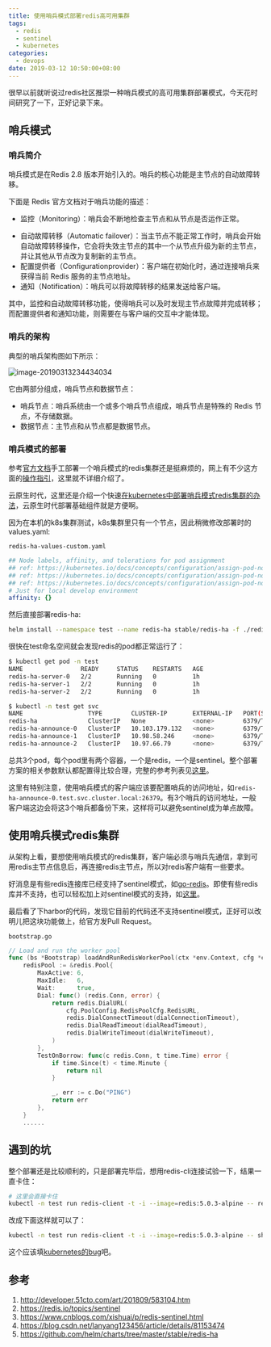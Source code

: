 ```yaml
---
title: 使用哨兵模式部署redis高可用集群
tags:
  - redis
  - sentinel
  - kubernetes
categories:
  - devops
date: 2019-03-12 10:50:00+08:00
---
```


很早以前就听说过redis社区推崇一种哨兵模式的高可用集群部署模式，今天花时间研究了一下，正好记录下来。

## 哨兵模式

### 哨兵简介

哨兵模式是在Redis 2.8 版本开始引入的。哨兵的核心功能是主节点的自动故障转移。

下面是 Redis 官方文档对于哨兵功能的描述：

* 监控（Monitoring）：哨兵会不断地检查主节点和从节点是否运作正常。

- 自动故障转移（Automatic failover）：当主节点不能正常工作时，哨兵会开始自动故障转移操作，它会将失效主节点的其中一个从节点升级为新的主节点，并让其他从节点改为复制新的主节点。
- 配置提供者（Configurationprovider）：客户端在初始化时，通过连接哨兵来获得当前 Redis 服务的主节点地址。
- 通知（Notification）：哨兵可以将故障转移的结果发送给客户端。

其中，监控和自动故障转移功能，使得哨兵可以及时发现主节点故障并完成转移；而配置提供者和通知功能，则需要在与客户端的交互中才能体现。

### 哨兵的架构

典型的哨兵架构图如下所示：

![image-20190313234434034](http://blog-images-1252238296.cosgz.myqcloud.com/image-20190313234434034.png)

它由两部分组成，哨兵节点和数据节点：

- 哨兵节点：哨兵系统由一个或多个哨兵节点组成，哨兵节点是特殊的 Redis 节点，不存储数据。
- 数据节点：主节点和从节点都是数据节点。

### 哨兵模式的部署

参考[官方文档](https://redis.io/topics/sentinel)手工部署一个哨兵模式的redis集群还是挺麻烦的，网上有不少这方面的[操作指引](https://www.cnblogs.com/xishuai/p/redis-sentinel.html)，这里就不详细介绍了。

云原生时代，这里还是介绍一个快速[在kubernetes中部署哨兵模式redis集群的办法](https://github.com/helm/charts/tree/master/stable/redis-ha)，云原生时代部署基础组件就是方便啊。

因为在本机的k8s集群测试，k8s集群里只有一个节点，因此稍微修改部署时的values.yaml:

`redis-ha-values-custom.yaml`

```yaml
## Node labels, affinity, and tolerations for pod assignment
## ref: https://kubernetes.io/docs/concepts/configuration/assign-pod-node/#nodeselector
## ref: https://kubernetes.io/docs/concepts/configuration/assign-pod-node/#taints-and-tolerations-beta-feature
## ref: https://kubernetes.io/docs/concepts/configuration/assign-pod-node/#affinity-and-anti-affinity
# Just for local develop environment
affinity: {}
```

然后直接部署redis-ha:

```bash
helm install --namespace test --name redis-ha stable/redis-ha -f ./redis-ha-values-custom.yaml
```

很快在test命名空间就会发现redis的pod都正常运行了：

```bash
$ kubectl get pod -n test
NAME                READY     STATUS    RESTARTS   AGE
redis-ha-server-0   2/2       Running   0          1h
redis-ha-server-1   2/2       Running   0          1h
redis-ha-server-2   2/2       Running   0          1h

$ kubectl -n test get svc
NAME                  TYPE        CLUSTER-IP       EXTERNAL-IP   PORT(S)              AGE
redis-ha              ClusterIP   None             <none>        6379/TCP,26379/TCP   2h
redis-ha-announce-0   ClusterIP   10.103.179.132   <none>        6379/TCP,26379/TCP   2h
redis-ha-announce-1   ClusterIP   10.98.58.246     <none>        6379/TCP,26379/TCP   2h
redis-ha-announce-2   ClusterIP   10.97.66.79      <none>        6379/TCP,26379/TCP   2h
```

总共3个pod，每个pod里有两个容器，一个是redis，一个是sentinel。整个部署方案的相关参数默认都配置得比较合理，完整的参考列表见[这里](https://github.com/helm/charts/tree/master/stable/redis-ha#configuration)。

这里有特别注意，使用哨兵模式的客户端应该要配置哨兵的访问地址，如`redis-ha-announce-0.test.svc.cluster.local:26379`。有3个哨兵的访问地址，一般客户端这边会将这3个哨兵都备份下来，这样将可以避免sentinel成为单点故障。

## 使用哨兵模式redis集群

从架构上看，要想使用哨兵模式的redis集群，客户端必须与哨兵先通信，拿到可用redis主节点信息后，再连接redis主节点，所以对redis客户端有一些要求。

好消息是有些redis连接库已经支持了sentinel模式，如[go-redis](https://godoc.org/github.com/go-redis/redis#NewFailoverClient)。即使有些redis库并不支持，也可以轻松加上对sentinel模式的支持，如[这里](https://blog.csdn.net/lanyang123456/article/details/81153474)。

最后看了下harbor的代码，发现它目前的代码还不支持sentinel模式，正好可以改明儿把这块功能做上，给官方发Pull Request。

`bootstrap.go`

```go
// Load and run the worker pool
func (bs *Bootstrap) loadAndRunRedisWorkerPool(ctx *env.Context, cfg *config.Configuration) (pool.Interface, error) {
	redisPool := &redis.Pool{
		MaxActive: 6,
		MaxIdle:   6,
		Wait:      true,
		Dial: func() (redis.Conn, error) {
			return redis.DialURL(
				cfg.PoolConfig.RedisPoolCfg.RedisURL,
				redis.DialConnectTimeout(dialConnectionTimeout),
				redis.DialReadTimeout(dialReadTimeout),
				redis.DialWriteTimeout(dialWriteTimeout),
			)
		},
		TestOnBorrow: func(c redis.Conn, t time.Time) error {
			if time.Since(t) < time.Minute {
				return nil
			}

			_, err := c.Do("PING")
			return err
		},
	}
    ......
```

## 遇到的坑

整个部署还是比较顺利的，只是部署完毕后，想用redis-cli连接试验一下，结果一直卡住：

```bash
# 这里会直接卡住
kubectl -n test run redis-client -t -i --image=redis:5.0.3-alpine -- redis-cli -h redis-ha-announce-0.test.svc.cluster.local -p 26379
```

改成下面这样就可以了：

```bash
kubectl -n test run redis-client -t -i --image=redis:5.0.3-alpine -- sh -c "sleep 3; redis-cli -h redis-ha-announce-0.test.svc.cluster.local -p 26379"
```

这个应该填[kubernetes的bug](https://github.com/kubernetes/kubernetes/issues/28695)吧。

## 参考

1. http://developer.51cto.com/art/201809/583104.htm
2. https://redis.io/topics/sentinel
3. https://www.cnblogs.com/xishuai/p/redis-sentinel.html
4. https://blog.csdn.net/lanyang123456/article/details/81153474
5. https://github.com/helm/charts/tree/master/stable/redis-ha